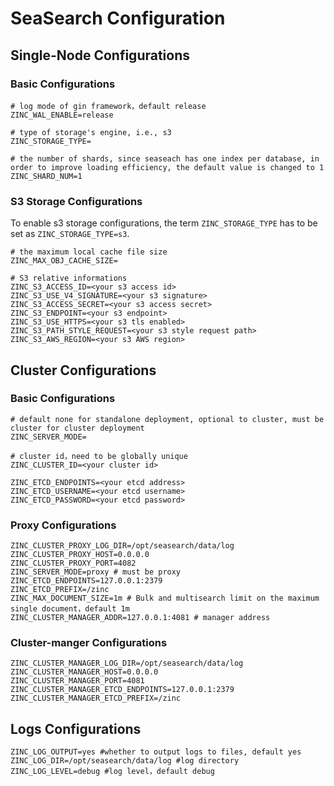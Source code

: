 # SeaSearch Configuration

## Single-Node Configurations

### Basic Configurations

```shell
# log mode of gin framework，default release
ZINC_WAL_ENABLE=release

# type of storage's engine, i.e., s3
ZINC_STORAGE_TYPE=

# the number of shards, since seaseach has one index per database, in order to improve loading efficiency, the default value is changed to 1
ZINC_SHARD_NUM=1
```

### S3 Storage Configurations

To enable s3 storage configurations, the term `ZINC_STORAGE_TYPE` has to be set as `ZINC_STORAGE_TYPE=s3`.

```shell
# the maximum local cache file size
ZINC_MAX_OBJ_CACHE_SIZE=

# S3 relative informations
ZINC_S3_ACCESS_ID=<your s3 access id>
ZINC_S3_USE_V4_SIGNATURE=<your s3 signature>
ZINC_S3_ACCESS_SECRET=<your s3 access secret>
ZINC_S3_ENDPOINT=<your s3 endpoint>
ZINC_S3_USE_HTTPS=<your s3 tls enabled>
ZINC_S3_PATH_STYLE_REQUEST=<your s3 style request path>
ZINC_S3_AWS_REGION=<your s3 AWS region>
```

## Cluster Configurations

### Basic Configurations

```shell
# default none for standalone deployment, optional to cluster, must be cluster for cluster deployment
ZINC_SERVER_MODE=

# cluster id，need to be globally unique
ZINC_CLUSTER_ID=<your cluster id>

ZINC_ETCD_ENDPOINTS=<your etcd address> 
ZINC_ETCD_USERNAME=<your etcd username>
ZINC_ETCD_PASSWORD=<your etcd password>
```

### Proxy Configurations

```shell
ZINC_CLUSTER_PROXY_LOG_DIR=/opt/seasearch/data/log 
ZINC_CLUSTER_PROXY_HOST=0.0.0.0
ZINC_CLUSTER_PROXY_PORT=4082
ZINC_SERVER_MODE=proxy # must be proxy
ZINC_ETCD_ENDPOINTS=127.0.0.1:2379
ZINC_ETCD_PREFIX=/zinc
ZINC_MAX_DOCUMENT_SIZE=1m # Bulk and multisearch limit on the maximum single document，default 1m 
ZINC_CLUSTER_MANAGER_ADDR=127.0.0.1:4081 # manager address
```

### Cluster-manger Configurations

```shell
ZINC_CLUSTER_MANAGER_LOG_DIR=/opt/seasearch/data/log
ZINC_CLUSTER_MANAGER_HOST=0.0.0.0
ZINC_CLUSTER_MANAGER_PORT=4081
ZINC_CLUSTER_MANAGER_ETCD_ENDPOINTS=127.0.0.1:2379
ZINC_CLUSTER_MANAGER_ETCD_PREFIX=/zinc
```

## Logs Configurations

```shell
ZINC_LOG_OUTPUT=yes #whether to output logs to files, default yes
ZINC_LOG_DIR=/opt/seasearch/data/log #log directory
ZINC_LOG_LEVEL=debug #log level，default debug
```
